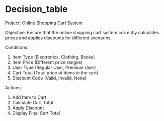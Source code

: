 # Decision_table
Project: Online Shopping Cart System

Objective: Ensure that the online shopping cart system correctly calculates prices and applies discounts for different scenarios.

Conditions:

1. Item Type (Electronics, Clothing, Books)
2. Item Price (Different price ranges)
3. User Type (Regular User, Premium User)
4. Cart Total (Total price of items in the cart)
5. Discount Code (Valid, Invalid, None)
   
Actions:

1. Add Item to Cart
2. Calculate Cart Total
3. Apply Discount
4. Display Final Cart Total
